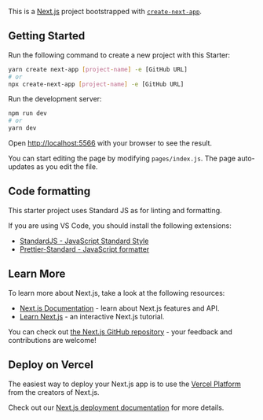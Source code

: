 This is a [Next.js](https://nextjs.org/) project bootstrapped with [`create-next-app`](https://github.com/vercel/next.js/tree/canary/packages/create-next-app).

## Getting Started

Run the following command to create a new project with this Starter:

```bash
yarn create next-app [project-name] -e [GitHub URL]
# or
npx create-next-app [project-name] -e [GitHub URL]
```

Run the development server:

```bash
npm run dev
# or
yarn dev
```

Open [http://localhost:5566](http://localhost:5566) with your browser to see the result.

You can start editing the page by modifying `pages/index.js`. The page auto-updates as you edit the file.

## Code formatting

This starter project uses Standard JS as for linting and formatting. 

If you are using VS Code, you should install the following extensions:
* [StandardJS - JavaScript Standard Style](https://marketplace.visualstudio.com/items?itemName=chenxsan.vscode-standardjs)
* [Prettier-Standard - JavaScript formatter](https://marketplace.visualstudio.com/items?itemName=numso.prettier-standard-vscode)

## Learn More

To learn more about Next.js, take a look at the following resources:

- [Next.js Documentation](https://nextjs.org/docs) - learn about Next.js features and API.
- [Learn Next.js](https://nextjs.org/learn) - an interactive Next.js tutorial.

You can check out [the Next.js GitHub repository](https://github.com/vercel/next.js/) - your feedback and contributions are welcome!

## Deploy on Vercel

The easiest way to deploy your Next.js app is to use the [Vercel Platform](https://vercel.com/import?utm_medium=default-template&filter=next.js&utm_source=create-next-app&utm_campaign=create-next-app-readme) from the creators of Next.js.

Check out our [Next.js deployment documentation](https://nextjs.org/docs/deployment) for more details.
